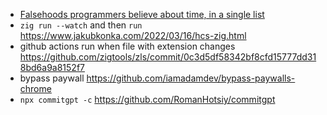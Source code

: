 - [Falsehoods programmers believe about time, in a single list](https://gist.github.com/timvisee/fcda9bbdff88d45cc9061606b4b923ca)
- `zig run --watch` and then `run` https://www.jakubkonka.com/2022/03/16/hcs-zig.html
- github actions run when file with extension changes https://github.com/zigtools/zls/commit/0c3d5df58342bf8cfd15777dd318bd6a9a8152f7
- bypass paywall https://github.com/iamadamdev/bypass-paywalls-chrome
- `npx commitgpt -c` https://github.com/RomanHotsiy/commitgpt
